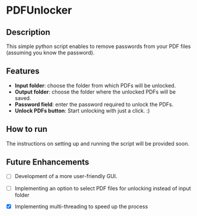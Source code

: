 # PDFUnlocker
## Description
This simple python script enables to remove passwords from your PDF files (assuming you know the password).

## Features
- **Input folder**: choose the folder from which PDFs will be unlocked. 
- **Output folder**: choose the folder where the unlocked PDFs will be saved. 
- **Password field**: enter the password required to unlock the PDFs. 
- **Unlock PDFs button**: Start unlocking with just a click. :)

## How to run
The instructions on setting up and running the script will be provided soon.


## Future Enhancements
- [ ]  Development of a more user-friendly GUI.
- [ ] Implementing an option to select PDF files for unlocking instead of input folder
- [x] Implementing multi-threading to speed up the process
 